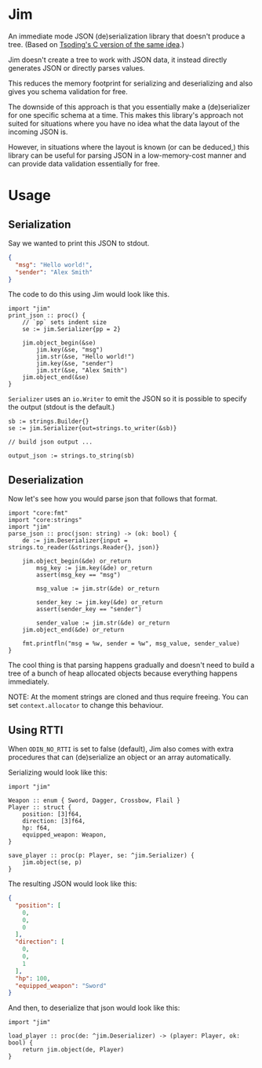 # Jim

An immediate mode JSON (de)serialization library that doesn't produce a tree. (Based on [Tsoding's C version of the same idea](https://github.com/tsoding/jim).)

Jim doesn't create a tree to work with JSON data, it instead directly generates JSON or directly parses values.

This reduces the memory footprint for serializing and deserializing and also gives you schema validation for free.

The downside of this approach is that you essentially make a (de)serializer for one specific schema at a time. This makes this library's
approach not suited for situations where you have no idea what the data layout of the incoming JSON is.

However, in situations where the layout is known (or can be deduced,) this library can be useful for parsing JSON in a low-memory-cost manner
and can provide data validation essentially for free.

# Usage

## Serialization

Say we wanted to print this JSON to stdout.

```json
{
  "msg": "Hello world!",
  "sender": "Alex Smith"
}
```

The code to do this using Jim would look like this.

```odin
import "jim"
print_json :: proc() {
    // `pp` sets indent size
    se := jim.Serializer{pp = 2}

    jim.object_begin(&se)
        jim.key(&se, "msg")
        jim.str(&se, "Hello world!")
        jim.key(&se, "sender")
        jim.str(&se, "Alex Smith")
    jim.object_end(&se)
}
```

`Serializer` uses an `io.Writer` to emit the JSON so it is possible to specify the output (stdout is the default.)

```odin
sb := strings.Builder{}
se := jim.Serializer{out=strings.to_writer(&sb)}

// build json output ...

output_json := strings.to_string(sb)
```

## Deserialization

Now let's see how you would parse json that follows that format.

```odin
import "core:fmt"
import "core:strings"
import "jim"
parse_json :: proc(json: string) -> (ok: bool) {
    de := jim.Deserializer{input = strings.to_reader(&strings.Reader{}, json)}
    
    jim.object_begin(&de) or_return
        msg_key := jim.key(&de) or_return
        assert(msg_key == "msg")

        msg_value := jim.str(&de) or_return

        sender_key := jim.key(&de) or_return
        assert(sender_key == "sender")

        sender_value := jim.str(&de) or_return
    jim.object_end(&de) or_return

    fmt.printfln("msg = %w, sender = %w", msg_value, sender_value)
}
```

The cool thing is that parsing happens gradually and doesn't need to build a tree of a bunch of heap allocated objects because everything happens immediately.

NOTE: At the moment strings are cloned and thus require freeing. You can set `context.allocator` to change this behaviour.

## Using RTTI

When `ODIN_NO_RTTI` is set to false (default), Jim also comes with extra procedures that can (de)serialize an object or an array automatically.

Serializing would look like this:

```odin
import "jim"

Weapon :: enum { Sword, Dagger, Crossbow, Flail }
Player :: struct {
    position: [3]f64,
    direction: [3]f64,
    hp: f64,
    equipped_weapon: Weapon,
}

save_player :: proc(p: Player, se: ^jim.Serializer) {
    jim.object(se, p)
}
```

The resulting JSON would look like this:

```json
{
  "position": [
    0,
    0,
    0
  ],
  "direction": [
    0,
    0,
    1
  ],
  "hp": 100,
  "equipped_weapon": "Sword"
}
```

And then, to deserialize that json would look like this:

```odin
import "jim"

load_player :: proc(de: ^jim.Deserializer) -> (player: Player, ok: bool) {
    return jim.object(de, Player)
}
```

